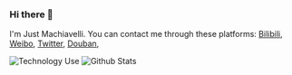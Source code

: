 ### Hi there 👋

I'm Just Machiavelli. You can contact me through these platforms:
[Bilibili](https://space.bilibili.com/55683833), 
[Weibo](https://weibo.com/6065472112), 
[Twitter](https://twitter.com/JMachiavellian), 
[Douban](https://www.douban.com/people/206062992/), 

<!--
**alexinea/alexinea** is a ✨ _special_ ✨ repository because its `README.md` (this file) appears on your GitHub profile.

Here are some ideas to get you started:

- 🔭 I’m currently working on ...
- 🌱 I’m currently learning ...
- 👯 I’m looking to collaborate on ...
- 🤔 I’m looking for help with ...
- 💬 Ask me about ...
- 📫 How to reach me: ...
- 😄 Pronouns: ...
- ⚡ Fun fact: ...
-->

![Technology Use](https://github-readme-stats.vercel.app/api/top-langs/?username=JustMachiavelli)
![Github Stats](https://github-readme-stats.vercel.app/api?username=JustMachiavelli&show_icons=true)
